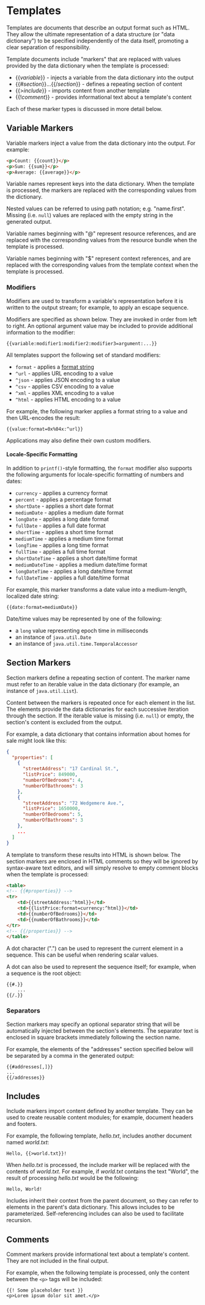 # Templates
Templates are documents that describe an output format such as HTML. They allow the ultimate representation of a data structure (or "data dictionary") to be specified independently of the data itself, promoting a clear separation of responsibility. 

Template documents include "markers" that are replaced with values provided by the data dictionary when the template is processed:

* {{_variable_}} - injects a variable from the data dictionary into the output
* {{#_section_}}...{{/_section_}} - defines a repeating section of content
* {{>_include_}} - imports content from another template
* {{!_comment_}} - provides informational text about a template's content

Each of these marker types is discussed in more detail below.

## Variable Markers
Variable markers inject a value from the data dictionary into the output. For example:

```html
<p>Count: {{count}}</p>
<p>Sum: {{sum}}</p>
<p>Average: {{average}}</p> 
```

Variable names represent keys into the data dictionary. When the template is processed, the markers are replaced with the corresponding values from the dictionary.

Nested values can be referred to using path notation; e.g. "name.first". Missing (i.e. `null`) values are replaced with the empty string in the generated output. 

Variable names beginning with "@" represent resource references, and are replaced with the corresponding values from the resource bundle when the template is processed. 

Variable names beginning with "$" represent context references, and are replaced with the corresponding values from the template context when the template is processed. 

### Modifiers
Modifiers are used to transform a variable's representation before it is written to the output stream; for example, to apply an escape sequence.

Modifiers are specified as shown below. They are invoked in order from left to right. An optional argument value may be included to provide additional information to the modifier:

```
{{variable:modifier1:modifier2:modifier3=argument:...}}
```

All templates support the following set of standard modifiers:

* `format` - applies a [format string](https://docs.oracle.com/javase/8/docs/api/java/util/Formatter.html#syntax)
* `^url` - applies URL encoding to a value
* `^json` - applies JSON encoding to a value
* `^csv` - applies CSV encoding to a value
* `^xml` - applies XML encoding to a value
* `^html` - applies HTML encoding to a value

For example, the following marker applies a format string to a value and then URL-encodes the result:

```
{{value:format=0x%04x:^url}}
```

Applications may also define their own custom modifiers.

#### Locale-Specific Formatting
In addition to `printf()`-style formatting, the `format` modifier also supports the following arguments for locale-specific formatting of numbers and dates:

  * `currency` - applies a currency format
  * `percent` - applies a percentage format
  * `shortDate` - applies a short date format
  * `mediumDate` - applies a medium date format
  * `longDate` - applies a long date format
  * `fullDate` - applies a full date format
  * `shortTime` - applies a short time format
  * `mediumTime` - applies a medium time format
  * `longTime` - applies a long time format
  * `fullTime` - applies a full time format
  * `shortDateTime` - applies a short date/time format
  * `mediumDateTime` - applies a medium date/time format
  * `longDateTime` - applies a long date/time format
  * `fullDateTime` - applies a full date/time format

For example, this marker transforms a date value into a medium-length, localized date string:

```
{{date:format=mediumDate}}
```

Date/time values may be represented by one of the following:

* a `long` value representing epoch time in milliseconds
* an instance of `java.util.Date` 
* an instance of `java.util.time.TemporalAccessor`

## Section Markers
Section markers define a repeating section of content. The marker name must refer to an iterable value in the data dictionary (for example, an instance of `java.util.List`). 

Content between the markers is repeated once for each element in the list. The elements provide the data dictionaries for each successive iteration through the section. If the iterable value is missing (i.e. `null`) or empty, the section's content is excluded from the output.

For example, a data dictionary that contains information about homes for sale might look like this:

```json
{
  "properties": [
    {
      "streetAddress": "17 Cardinal St.",
      "listPrice": 849000,
      "numberOfBedrooms": 4,
      "numberOfBathrooms": 3
    },
    {
      "streetAddress": "72 Wedgemere Ave.",
      "listPrice": 1650000,
      "numberOfBedrooms": 5,
      "numberOfBathrooms": 3
    },
    ...        
  ]
}
```

A template to transform these results into HTML is shown below. The section markers are enclosed in HTML comments so they will be ignored by syntax-aware text editors, and will simply resolve to empty comment blocks when the template is processed:

```html
<table>
<!-- {{#properties}} -->
<tr>
    <td>{{streetAddress:^html}}</td> 
    <td>{{listPrice:format=currency:^html}}</td> 
    <td>{{numberOfBedrooms}}</td> 
    <td>{{numberOfBathrooms}}</td>
</tr>
<!-- {{/properties}} -->
</table>
```

A dot character (".") can be used to represent the current element in a sequence. This can be useful when rendering scalar values. 

A dot can also be used to represent the sequence itself; for example, when a sequence is the root object:

```
{{#.}}
    ...
{{/.}}
```

### Separators
Section markers may specify an optional separator string that will be automatically injected between the section's elements. The separator text is enclosed in square brackets immediately following the section name. 

For example, the elements of the "addresses" section specified below will be separated by a comma in the generated output:

```
{{#addresses[,]}}
...
{{/addresses}}
```

## Includes
Include markers import content defined by another template. They can be used to create reusable content modules; for example, document headers and footers. 

For example, the following template, _hello.txt_, includes another document named _world.txt_: 

```
Hello, {{>world.txt}}!
```
    
When _hello.txt_ is processed, the include marker will be replaced with the contents of _world.txt_. For example, if _world.txt_ contains the text "World", the result of processing _hello.txt_ would be the following:

```
Hello, World!
```

Includes inherit their context from the parent document, so they can refer to elements in the parent's data dictionary. This allows includes to be parameterized. Self-referencing includes can also be used to facilitate recursion.

## Comments
Comment markers provide informational text about a template's content. They are not included in the final output. 

For example, when the following template is processed, only the content between the `<p>` tags will be included:

```
{{! Some placeholder text }}
<p>Lorem ipsum dolor sit amet.</p>
```
